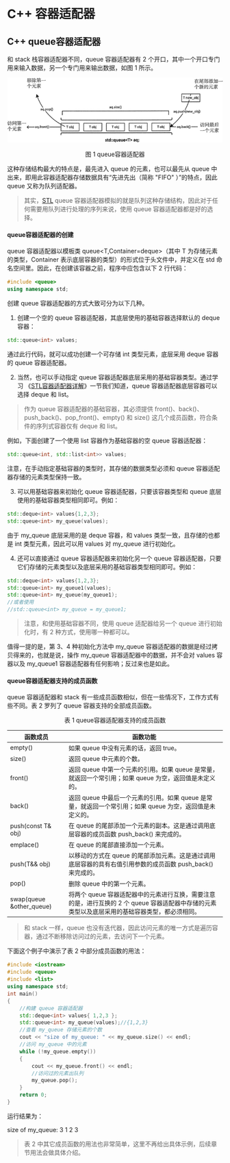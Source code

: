 

# C++ 容器适配器

## C++ queue容器适配器

和 stack 栈容器适配器不同，queue 容器适配器有 2 个开口，其中一个开口专门用来输入数据，另一个专门用来输出数据，如图 1 所示。

![../imgs/queue-struct.jpg](../imgs/queue-struct.jpg)

<center>图 1 queue容器适配器</center>

这种存储结构最大的特点是，最先进入 queue 的元素，也可以最先从 queue 中出来，即用此容器适配器存储数据具有“先进先出（简称 "FIFO" ）”的特点，因此 queue 又称为队列适配器。

> 其实，[STL](http://c.biancheng.net/stl/) queue 容器适配器模拟的就是队列这种存储结构，因此对于任何需要用队列进行处理的序列来说，使用 queue 容器适配器都是好的选择。

#### queue容器适配器的创建

queue 容器适配器以模板类 queue<T,Container=deque<T>>（其中 T 为存储元素的类型，Container 表示底层容器的类型）的形式位于<queue>头文件中，并定义在 std 命名空间里。因此，在创建该容器之前，程序中应包含以下 2 行代码：

```c++
#include <queue>
using namespace std;
```

创建 queue 容器适配器的方式大致可分为以下几种。

1) 创建一个空的 queue 容器适配器，其底层使用的基础容器选择默认的 deque 容器：

```c++
std::queue<int> values;
```

通过此行代码，就可以成功创建一个可存储 int 类型元素，底层采用 deque 容器的 queue 容器适配器。

2) 当然，也可以手动指定 queue 容器适配器底层采用的基础容器类型。通过学习 《[STL容器适配器详解](http://c.biancheng.net/view/6967.html)》一节我们知道，queue 容器适配器底层容器可以选择 deque 和 list。

> 作为 queue 容器适配器的基础容器，其必须提供 front()、back()、push_back()、pop_front()、empty() 和 size() 这几个成员函数，符合条件的序列式容器仅有 deque 和 list。

例如，下面创建了一个使用 list 容器作为基础容器的空 queue 容器适配器：

```c++
std::queue<int, std::list<int>> values;
```

注意，在手动指定基础容器的类型时，其存储的数据类型必须和 queue 容器适配器存储的元素类型保持一致。

3) 可以用基础容器来初始化 queue 容器适配器，只要该容器类型和 queue 底层使用的基础容器类型相同即可。例如：

```c++
std::deque<int> values{1,2,3};
std::queue<int> my_queue(values);
```

由于 my_queue 底层采用的是 deque 容器，和 values 类型一致，且存储的也都是 int 类型元素，因此可以用 values 对 my_queue 进行初始化。

4) 还可以直接通过 queue 容器适配器来初始化另一个 queue 容器适配器，只要它们存储的元素类型以及底层采用的基础容器类型相同即可。例如：

```C++
std::deque<int> values{1,2,3};
std::queue<int> my_queue1(values);
std::queue<int> my_queue(my_queue1);
//或者使用
//std::queue<int> my_queue = my_queue1;
```

> 注意，和使用基础容器不同，使用 queue 适配器给另一个 queue 进行初始化时，有 2 种方式，使用哪一种都可以。

值得一提的是，第 3、4 种初始化方法中 my_queue 容器适配器的数据是经过拷贝得来的，也就是说，操作 my_queue 容器适配器中的数据，并不会对 values 容器以及 my_queue1 容器适配器有任何影响；反过来也是如此。

#### queue容器适配器支持的成员函数

queue 容器适配器和 stack 有一些成员函数相似，但在一些情况下，工作方式有些不同。表 2 罗列了 queue 容器支持的全部成员函数。

<center>表 1 queue容器适配器支持的成员函数</center>

| 函数成员                    | 函数功能                                                     |
| --------------------------- | ------------------------------------------------------------ |
| empty()                     | 如果 queue 中没有元素的话，返回 true。                       |
| size()                      | 返回 queue 中元素的个数。                                    |
| front()                     | 返回 queue 中第一个元素的引用。如果 queue 是常量，就返回一个常引用；如果 queue 为空，返回值是未定义的。 |
| back()                      | 返回 queue 中最后一个元素的引用。如果 queue 是常量，就返回一个常引用；如果 queue 为空，返回值是未定义的。 |
| push(const T& obj)          | 在 queue 的尾部添加一个元素的副本。这是通过调用底层容器的成员函数 push_back() 来完成的。 |
| emplace()                   | 在 queue 的尾部直接添加一个元素。                            |
| push(T&& obj)               | 以移动的方式在 queue 的尾部添加元素。这是通过调用底层容器的具有右值引用参数的成员函数 push_back() 来完成的。 |
| pop()                       | 删除 queue 中的第一个元素。                                  |
| swap(queue<T> &other_queue) | 将两个 queue 容器适配器中的元素进行互换，需要注意的是，进行互换的 2 个 queue 容器适配器中存储的元素类型以及底层采用的基础容器类型，都必须相同。 |
> 和 stack 一样，queue 也没有迭代器，因此访问元素的唯一方式是遍历容器，通过不断移除访问过的元素，去访问下一个元素。

下面这个例子中演示了表 2 中部分成员函数的用法：

```c++
#include <iostream>
#include <queue>
#include <list>
using namespace std;
int main()
{
    //构建 queue 容器适配器
    std::deque<int> values{ 1,2,3 };
    std::queue<int> my_queue(values);//{1,2,3}
    //查看 my_queue 存储元素的个数
    cout << "size of my_queue: " << my_queue.size() << endl;
    //访问 my_queue 中的元素
    while (!my_queue.empty())
    {
        cout << my_queue.front() << endl;
        //访问过的元素出队列
        my_queue.pop();
    }
    return 0;
}
```

运行结果为：

size of my_queue: 3
1
2
3

> 表 2 中其它成员函数的用法也非常简单，这里不再给出具体示例，后续章节用法会做具体介绍。